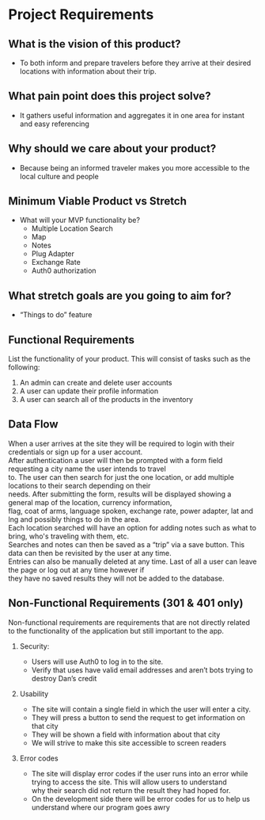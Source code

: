 # Project Requirements

## What is the vision of this product?

- To both inform and prepare travelers before they arrive at their desired locations with information about their trip.

## What pain point does this project solve?

- It gathers useful information and aggregates it in one area for instant and easy referencing

## Why should we care about your product?

- Because being an informed traveler makes you more accessible to the local culture and people

## Minimum Viable Product vs Stretch

- What will your MVP functionality be?
  - Multiple Location Search
  - Map
  - Notes
  - Plug Adapter
  - Exchange Rate
  - Auth0 authorization

## What stretch goals are you going to aim for?
- “Things to do” feature

## Functional Requirements
List the functionality of your product. This will consist of tasks such as the following:
1. An admin can create and delete user accounts
2. A user can update their profile information
3. A user can search all of the products in the inventory

## Data Flow
When a user arrives at the site they will be required to login with their credentials or sign up for a user account.  
After authentication a user will then be prompted with a form field requesting a city name the user intends to travel  
to. The user can then search for just the one location, or add multiple locations to their search depending on their  
needs. After submitting the form, results will be displayed showing a general map of the location, currency information,  
flag, coat of arms, language spoken, exchange rate, power adapter, lat and lng and possibly things to do in the area.  
Each location searched will have an option for adding notes such as what to bring, who's traveling with them, etc.  
Searches and notes can then be saved as a “trip” via a save button. This data can then be revisited by the user at any time.  
Entries can also be manually deleted at any time. Last of all a user can leave the page or log out at any time however if  
they have no saved results they will not be added to the database.

## Non-Functional Requirements (301 & 401 only)
Non-functional requirements are requirements that are not directly related to the functionality of the application but still important to the app.

1. Security:
   - Users will use Auth0 to log in to the site. 
   - Verify that uses have valid email addresses and aren’t bots trying to destroy Dan’s credit

2. Usability	
   - The site will contain a single field in which the user will enter a city.
   - They will press a button to send the request to get information on that city
   - They will be shown a field with information about that city
   - We will strive to make this site accessible to screen readers

3. Error codes
   - The site will display error codes if the user runs into an error while trying to access the site. This will allow users to understand  
   why their search did not return the result they had hoped for.
   - On the development side there will be error codes for us to help us understand where our program goes awry
